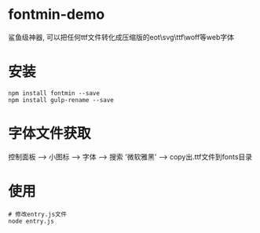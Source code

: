 # fontmin-demo
鲨鱼级神器, 可以把任何ttf文件转化成压缩版的eot\svg\ttf\woff等web字体
# 安装
```
npm install fontmin --save
npm install gulp-rename --save
```
# 字体文件获取
控制面板 --> 小图标 --> 字体 --> 搜索 '微软雅黑' --> copy出.ttf文件到fonts目录
# 使用
```
# 修改entry.js文件
node entry.js
```
